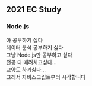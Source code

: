 ## 2021 EC Study
### Node.js
아 공부하기 싫다   
데이터 분석 공부하기 싫다   
그냥 Node.js만 공부하고 싶다   
전공 다 때려치고싶다...   
교양도 하기싫다...   
그래서 자바스크립트부터 시작합니다